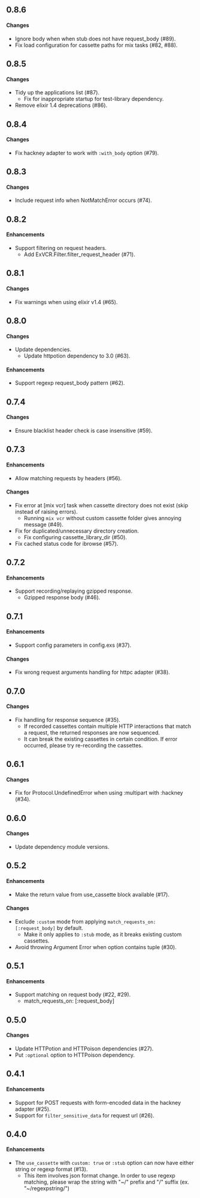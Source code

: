 0.8.6
------
#### Changes
* Ignore body when when stub does not have request_body (#89).
* Fix load configuration for cassette paths for mix tasks (#82, #88).

0.8.5
------
#### Changes
* Tidy up the applications list (#87).
   - Fix for inappropriate startup for test-library dependency.
* Remove elixir 1.4 deprecations (#86).

0.8.4
------
#### Changes
* Fix hackney adapter to work with `:with_body` option (#79).

0.8.3
------
#### Changes
* Include request info when NotMatchError occurs (#74).

0.8.2
------
#### Enhancements
* Support filtering on request headers.
    - Add ExVCR.Filter.filter_request_header (#71).

0.8.1
------
#### Changes
* Fix warnings when using elixir v1.4 (#65).

0.8.0
------
#### Changes
* Update dependencies.
    - Update httpotion dependency to 3.0 (#63).

#### Enhancements
* Support regexp request_body pattern (#62).

0.7.4
------
#### Changes
* Ensure blacklist header check is case insensitive (#59).

0.7.3
------
#### Enhancements
* Allow matching requests by headers (#56).

#### Changes
* Fix error at [mix vcr] task when cassette directory does not exist (skip instead of raising errors).
    - Running `mix vcr` without custom cassette folder gives annoying message (#49).
* Fix for duplicated/unnecessary directory creation.
    - Fix configuring cassette_library_dir (#50).
* Fix cached status code for ibrowse (#57).

0.7.2
------
#### Enhancements
* Support recording/replaying gzipped response.
    - Gzipped response body (#46).

0.7.1
------
#### Enhancements
* Support config parameters in config.exs (#37).

#### Changes
* Fix wrong request arguments handling for httpc adapter (#38).

0.7.0
------
#### Changes
* Fix handling for response sequence (#35).
    - If recorded cassettes contain multiple HTTP interactions that match a request, the returned responses are now sequenced.
    - It can break the existing cassettes in certain condition. If error occurred, please try re-recording the cassettes.

0.6.1
------
#### Changes
* Fix for Protocol.UndefinedError when using :multipart with :hackney (#34).

0.6.0
------
#### Changes
* Update dependency module versions.

0.5.2
------
#### Enhancements
* Make the return value from use_cassette block available (#17).

#### Changes
* Exclude `:custom` mode from applying `match_requests_on: [:request_body]` by default.
    - Make it only applies to `:stub` mode, as it breaks existing custom cassettes.
* Avoid throwing Argument Error when option contains tuple (#30).

0.5.1
------
#### Enhancements
* Support matching on request body (#22, #29).
    - match_requests_on: [:request_body]

0.5.0
------
#### Changes
* Update HTTPotion and HTTPoison dependencies (#27).
* Put `:optional` option to HTTPoison dependency.

0.4.1
------
#### Enhancements
* Support for POST requests with form-encoded data in the hackney adapter (#25).
* Support for `filter_sensitive_data` for request url (#26).

0.4.0
------
#### Enhancements
* The `use_cassette` with `custom: true` or `:stub` option can now have either string or regexp format (#13).
    - This item involves json format change. In order to use regexp matching, please wrap the string with "~/" prefix and "/" suffix (ex. "~/regexpstring/")
